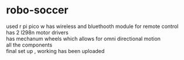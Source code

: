 # robo-soccer
used r pi pico w
has wireless and bluethooth module for remote control
<br/>
has 2 l298n motor drivers 
<br/>
has mechanum wheels which allows for omni directional motion
<br/>
all the components 
<br/>
final set up , working has been uploaded 
